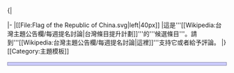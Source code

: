 {|  <table align=center style="float:center; border:1px solid #8888aa; background-color:#CCCCFF; text-align:lift; padding:3px" width=550>

|-
|[[File:Flag of the Republic of China.svg|left|40px]]
|這是'''[[Wikipedia:台灣主題公告欄/每週提名討論|台灣條目提升計劃]]'''的'''候選條目'''。請到'''[[Wikipedia:台灣主題公告欄/每週提名討論|這裡]]'''支持它或者給予評論。
|}<noinclude>
[[Category:主題模板]]
</noinclude>